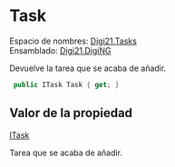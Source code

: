 # Task

Espacio de nombres: [Digi21.Tasks](/digi3d-net/programacion/.net/referencia/digi21.diging/digi21.tasks/)  
Ensamblado: [Digi21.DigiNG](/digi3d-net/programacion/.net/referencia/digi21.diging.plugin/digi21.diging/)

Devuelve la tarea que se acaba de añadir.

```csharp
 public ITask Task { get; }
```

## Valor de la propiedad

[ITask](/digi3d-net/programacion/.net/referencia/digi21.diging/digi21.tasks/interfaces/itask/)

Tarea que se acaba de añadir.

